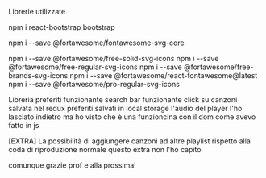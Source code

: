 Librerie utilizzate


npm i react-bootstrap bootstrap

npm i --save @fortawesome/fontawesome-svg-core

npm i --save @fortawesome/free-solid-svg-icons
npm i --save @fortawesome/free-regular-svg-icons
npm i --save @fortawesome/free-brands-svg-icons
npm i --save @fortawesome/react-fontawesome@latest
npm i --save @fortawesome/pro-regular-svg-icons


Libreria preferiti funzionante 
search bar funzionante 
click su canzoni salvata nel redux
preferiti salvati in local storage
l'audio del player l'ho lasciato indietro ma ho visto che è una funzioncina con il dom come avevo fatto in js

[EXTRA] La possibilità di aggiungere canzoni ad altre playlist rispetto alla coda di riproduzione normale questo extra non l'ho capito

comunque grazie prof e alla prossima!